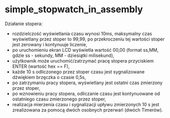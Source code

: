 # simple_stopwatch_in_assembly
Działanie stopera:
  - rozdzielczość wyświetlania czasu wynosi 10ms, maksymalny czas wyświetlany przez stoper to 99,99, po przekroczeniu tej wartości stoper jest zerowany i kontynuuje liczenie,
  - po uruchomieniu ekran LCD wyświetla wartość 00,00 (format ss,MM, gdzie ss - sekundy, MM - dziesiątki milisekund),
  - użytkownik może uruchomić/zatrzymać pracę stopera przyciskiem ENTER (wartość hex == F),
  - każde 10 s odliczonego przez stoper czasu jest sygnalizowane dźwiękiem brzęczka o czasie 0,5s,
  - po zatrzymaniu pracy stopera, wyświetlany jest ostatni czas zmierzony przez stoper,
  - po wznowieniu pracy stopera, odliczanie czasu jest kontynuowane od ostatniego czasu zmierzonego przez stoper,
  - realizacja mierzenia czasu i sygnalizacji upływu zmierzonych 10 s jest zrealizowana za pomocą dwóch osobnych przerwań (dwóch Timerów).
